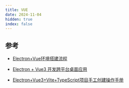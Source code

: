 ```yaml
---
title: VUE
date: 2024-11-04
hidden: true
index: false
---
```


<Catalog />

## 参考

- [Electron+Vue环境搭建流程](https://juejin.cn/post/7098710306046214151)

- [Electron + Vue3 开发跨平台桌面应用](https://juejin.cn/post/6983843979133468708)

- [Electron+Vue3+Vite+TypeScript项目手工创建操作手册](https://juejin.cn/post/7244351125448900664)